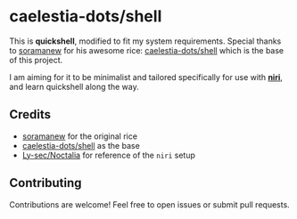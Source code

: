 # caelestia-dots/shell

This is **quickshell**, modified to fit my system requirements. Special thanks to [soramanew](https://github.com/soramanew) for his awesome rice: [caelestia-dots/shell](https://github.com/caelestia-dots/shell) which is the base of this project.

I am aiming for it to be minimalist and tailored specifically for use with [**niri**](https://github.com/YaLTeR/niri), and learn quickshell along the way.

## Credits

- [soramanew](https://github.com/soramanew) for the original rice
- [caelestia-dots/shell](https://github.com/caelestia-dots/shell) as the base
- [Ly-sec/Noctalia](https://github.com/Ly-sec/Noctalia) for reference of the `niri` setup

## Contributing
Contributions are welcome! Feel free to open issues or submit pull requests.
